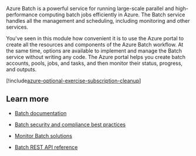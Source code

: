 Azure Batch is a powerful service for running large-scale parallel and high-performance computing batch jobs efficiently in Azure. The Batch service handles all the management and scheduling, including monitoring and other services.

You've seen in this module how convenient it is to use the Azure portal to create all the resources and components of the Azure Batch workflow. At the same time, options are available to implement and manage the Batch service without writing any code. The Azure portal helps you create batch accounts, pools, jobs, and tasks, and then monitor their status, progress, and outputs.

[!include[azure-optional-exercise-subscription-cleanup](../../../includes/azure-optional-exercise-subscription-cleanup.md)]

## Learn more

* [Batch documentation](/azure/batch/)

* [Batch security and compliance best practices](/azure/batch/security-best-practices)

* [Monitor Batch solutions](/azure/batch/monitoring-overview)

* [Batch REST API reference](/rest/api/batchservice/)